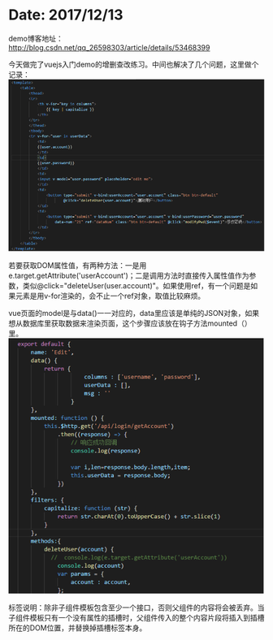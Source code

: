# Date: 2017/12/13

demo博客地址：http://blog.csdn.net/qq_26598303/article/details/53468399

今天做完了vuejs入门demo的增删查改练习。中间也解决了几个问题，这里做个记录：
![图片](http://github.com/ublue1024/dailyBlog/raw/master/blogImg/img121301.png)

若要获取DOM属性值，有两种方法：一是用e.target.getAttribute('userAccount')；二是调用方法时直接传入属性值作为参数，类似@click="deleteUser(user.account)"。如果使用ref，有一个问题是如果元素是用v-for渲染的，会不止一个ref对象，取值比较麻烦。

vue页面的model是与data()一一对应的，data里应该是单纯的JSON对象，如果想从数据库里获取数据来渲染页面，这个步骤应该放在钩子方法mounted（）里。![图片](http://github.com/ublue1024/dailyBlog/raw/master/blogImg/img121501.png)

<slot>标签说明：除非子组件模板包含至少一个<slot>接口，否则父组件的内容将会被丢弃。当子组件模板只有一个没有属性的插槽时，父组件传入的整个内容片段将插入到插槽所在的DOM位置，并替换掉插槽标签本身。

